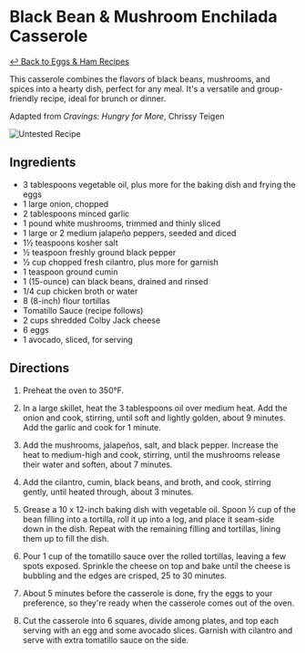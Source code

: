 # Black Bean & Mushroom Enchilada Casserole

[&larrhk; Back to Eggs &amp; Ham Recipes](./README.md)

This casserole combines the flavors of black beans, mushrooms, and spices into a hearty dish, perfect for any meal. It's a versatile and group-friendly recipe, ideal for brunch or dinner.

Adapted from _Cravings: Hungry for More_, Chrissy Teigen

![Untested Recipe](https://badgen.net/badge/untested/recipe/AA4A44)

## Ingredients

- 3 tablespoons vegetable oil, plus more for the baking dish and frying the eggs
- 1 large onion, chopped
- 2 tablespoons minced garlic
- 1 pound white mushrooms, trimmed and thinly sliced
- 1 large or 2 medium jalapeño peppers, seeded and diced
- 1½ teaspoons kosher salt
- ½ teaspoon freshly ground black pepper
- ½ cup chopped fresh cilantro, plus more for garnish
- 1 teaspoon ground cumin
- 1 (15-ounce) can black beans, drained and rinsed
- 1/4 cup chicken broth or water
- 8 (8-inch) flour tortillas
- Tomatillo Sauce (recipe follows)
- 2 cups shredded Colby Jack cheese
- 6 eggs
- 1 avocado, sliced, for serving

## Directions

1. Preheat the oven to 350°F.

2. In a large skillet, heat the 3 tablespoons oil over medium heat. Add the onion and cook, stirring, until soft and lightly golden, about 9 minutes. Add the garlic and cook for 1 minute.

3. Add the mushrooms, jalapeños, salt, and black pepper. Increase the heat to medium-high and cook, stirring, until the mushrooms release their water and soften, about 7 minutes.

4. Add the cilantro, cumin, black beans, and broth, and cook, stirring gently, until heated through, about 3 minutes.

5. Grease a 10 x 12-inch baking dish with vegetable oil. Spoon ½ cup of the bean filling into a tortilla, roll it up into a log, and place it seam-side down in the dish. Repeat with the remaining filling and tortillas, lining them up to fill the dish.

6. Pour 1 cup of the tomatillo sauce over the rolled tortillas, leaving a few spots exposed. Sprinkle the cheese on top and bake until the cheese is bubbling and the edges are crisped, 25 to 30 minutes.

7. About 5 minutes before the casserole is done, fry the eggs to your preference, so they're ready when the casserole comes out of the oven.

8. Cut the casserole into 6 squares, divide among plates, and top each serving with an egg and some avocado slices. Garnish with cilantro and serve with extra tomatillo sauce on the side.